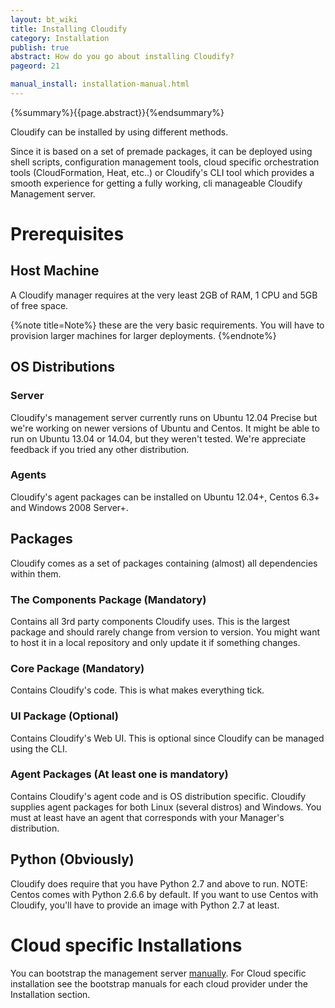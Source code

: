 ```yaml
---
layout: bt_wiki
title: Installing Cloudify
category: Installation
publish: true
abstract: How do you go about installing Cloudify?
pageord: 21

manual_install: installation-manual.html
---
```

{%summary%}{{page.abstract}}{%endsummary%}

Cloudify can be installed by using different methods.

Since it is based on a set of premade packages, it can be deployed using shell scripts, configuration management tools, cloud specific orchestration tools (CloudFormation, Heat, etc..) or Cloudify's CLI tool which provides a smooth experience for getting a fully working, cli manageable Cloudify Management server.

# Prerequisites

## Host Machine
A Cloudify manager requires at the very least 2GB of RAM, 1 CPU and 5GB of free space.

{%note title=Note%}
these are the very basic requirements. You will have to provision larger machines for larger deployments.
{%endnote%}

## OS Distributions

### Server
Cloudify's management server currently runs on Ubuntu 12.04 Precise but we're working on newer versions of Ubuntu and Centos.
It might be able to run on Ubuntu 13.04 or 14.04, but they weren't tested. We're appreciate feedback if you tried any other distribution.

### Agents
Cloudify's agent packages can be installed on Ubuntu 12.04+, Centos 6.3+ and Windows 2008 Server+.

## Packages
Cloudify comes as a set of packages containing (almost) all dependencies within them.

### The Components Package (Mandatory)
Contains all 3rd party components Cloudify uses.
This is the largest package and should rarely change from version to version.
You might want to host it in a local repository and only update it if something changes.

### Core Package (Mandatory)
Contains Cloudify's code.
This is what makes everything tick.

### UI Package (Optional)
Contains Cloudify's Web UI.
This is optional since Cloudify can be managed using the CLI.

### Agent Packages (At least one is mandatory)
Contains Cloudify's agent code and is OS distribution specific.
Cloudify supplies agent packages for both Linux (several distros) and Windows.
You must at least have an agent that corresponds with your Manager's distribution.

## Python (Obviously)
Cloudify does require that you have Python 2.7 and above to run.
NOTE: Centos comes with Python 2.6.6 by default. If you want to use Centos with Cloudify, you'll have to provide an image with Python 2.7 at least.


# Cloud specific Installations
You can bootstrap the management server [manually]({{page.manual_install}}).
For Cloud specific installation see the bootstrap manuals for each cloud provider under the Installation section.